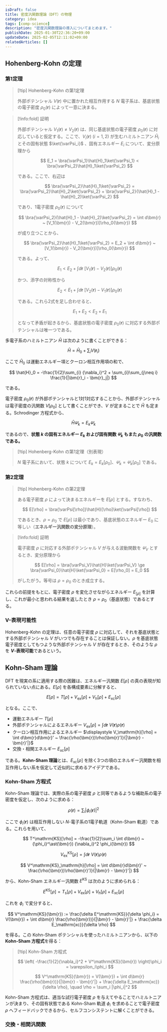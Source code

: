 ```yaml
---
isDraft: false
title: 密度汎関数理論（DFT）の物理
category: idea
tags: [comp-science]
description: "密度汎関数理論の導入についてまとめます。"
publishDate: 2025-01-30T22:36:20+09:00
updateDate: 2025-02-05T12:11:02+09:00
relatedArticles: []
---
```


## Hohenberg-Kohn の定理

### 第1定理

> [!tip] Hohenberg-Kohn の第1定理
>
> 外部ポテンシャル $V(\bm{r})$ 中に置かれた相互作用する $N$ 電子系は、基底状態の電子密度 $\rho_0(\bm{r})$ によって一意に決まる。

> [!info:fold] 証明
>
> 外部ポテンシャル $V_1(\bm{r}) \neq V_2(\bm{r})$ は、同じ基底状態の電子密度 $\rho_0(\bm{r})$ に対応していると仮定する。ここで、$V_i(\bm{r}) ~ (i=1,2)$ が生むハミルトニアン $\hat{H}_i$ とその固有状態 $\ket{\varPsi_i}$ 、固有エネルギー $E_i$ について、変分原理から
>
> $$
> E_1 = \bra{\varPsi_1}\hat{H}_1\ket{\varPsi_1} < \bra{\varPsi_2}\hat{H}_1\ket{\varPsi_2}
> $$
>
> である。ここで、右辺は
>
> $$
> \bra{\varPsi_2}\hat{H}_1\ket{\varPsi_2} = \bra{\varPsi_2}\hat{H}_2\ket{\varPsi_2} + \bra{\varPsi_2}(\hat{H}_1 - \hat{H}_2)\ket{\varPsi_2}
> $$
>
> であり、1電子密度 $\rho_0(\bm{r})$ について
>
> $$
> \bra{\varPsi_2}(\hat{H}_1 - \hat{H}_2)\ket{\varPsi_2} = \int d\bm{r} ~ [V_1(\bm{r}) - V_2(\bm{r})]\rho_0(\bm{r})
> $$
>
> が成り立つことから、
>
> $$
> \bra{\varPsi_2}\hat{H}_1\ket{\varPsi_2} = E_2 + \int d\bm{r} ~ [V_1(\bm{r}) - V_2(\bm{r})]\rho_0(\bm{r})
> $$
>
> である。よって、
>
> $$
> E_1 < E_2 + \int d\bm{r} ~ [V_1(\bm{r}) - V_2(\bm{r})]\rho_0(\bm{r})
> $$
>
> かつ、添字の対称性から
>
> $$
> E_2 < E_1 + \int d\bm{r} ~ [V_2(\bm{r}) - V_1(\bm{r})]\rho_0(\bm{r})
> $$
>
> である。これら2式を足し合わせると、
>
> $$
> E_1 + E_2 < E_2 + E_1
> $$
>
> となって矛盾が起きるから、基底状態の電子密度 $\rho_0(\bm{r})$ に対応する外部ポテンシャルは唯一つである。

多電子系のハミルトニアン $\hat{H}$ は次のように書くことができる：

$$
\hat{H} = \hat{H}_0 + \sum_{i} V(\bm{r}_i)
$$

ここで $\hat{H}_0$ は運動エネルギー項とクーロン相互作用項の和で、

$$
\hat{H}_0 = -\frac{1}{2}\sum_{i} {\nabla_i}^2 + \sum_{i}\sum_{j\neq i} \frac{1}{|\bm{r}_i - \bm{r}_j|}
$$

である。

電子密度 $\rho_0(\bm{r})$ が外部ポテンシャルと1対1対応することから、外部ポテンシャルは電子密度の汎関数 $V[\rho_0]$ として書くことができ、$V$ が定まることで $\hat{H}$ も定まる。Schrodinger 方程式から、

$$
\hat{H} \varPsi_k = E_k \varPsi_k
$$

であるので、**状態 $k$ の固有エネルギー $E_k$ および固有関数 $\varPsi_k$ もまた $\rho_0$ の汎関数である。**

> [!tip] Hohenberg-Kohn の第1定理（別表現）
>
> $N$ 電子系において、状態 $k$ について $E_k = E_k[\rho_0]$、$\varPsi_k = \varPsi_k[\rho_0]$ である。

### 第2定理

> [!tip] Hohenberg-Kohn の第2定理
>
> ある電子密度 $\rho$ によって決まるエネルギーを $E[\rho]$ とする。すなわち、
> 
> $$
> E[\rho] = \bra{\varPsi[\rho]}\hat{H}[\rho]\ket{\varPsi[\rho]}
> $$
>
> であるとき、$\rho = \rho_0$ で $E[\rho]$ は最小であり、基底状態のエネルギー $E_0$ に等しい（**エネルギー汎関数の変分原理**）。

> [!info:fold] 証明
>
> 電子密度 $\rho$ に対応する外部ポテンシャル $V$ が与える波動関数を $\varPsi_V$ とするとき、変分原理から
>
> $$
> E[\rho] = \bra{\varPsi_V}\hat{H}\ket{\varPsi_V} \ge \bra{\varPsi_0}\hat{H}\ket{\varPsi_0} = E[\rho_0] = E_0
> $$
>
> がしたがう。等号は $\rho = \rho_0$ のとき成立する。

これらの前提をもとに、電子密度 $\rho$ を変化させながらエネルギー $E_[\rho]$ を計算し、これが最小と思われる結果を返したとき $\rho = \rho_0$（基底状態）であるとする。

### V-表現可能性

Hohenberg-Kohn の定理は、任意の電子密度 $\rho$ に対応して、それを基底状態とする外部ポテンシャル $V$ がいつでも存在することは保証しない。$\rho$ を基底状態電子密度としてもつような外部ポテンシャル $V$ が存在するとき、そのような $\rho$ を **$V$-表現可能**であるという。

## Kohn-Sham 理論

DFT を現実の系に適用する際の困難は、エネルギー汎関数 $E[\rho]$ の真の表現が知られていない点にある。$E[\rho]$ を各構成要素に分解すると、

$$
E[\rho] = T[\rho] + V_\mathrm{ex}[\rho] + V_\mathrm{h}[\rho] + E_\mathrm{xc}[\rho]
$$

となる。ここで、

- 運動エネルギー $T[\rho]$
- 外部ポテンシャルによるエネルギー $\displaystyle V_\mathrm{ex}[\rho] = \int d\bm{r} ~ V(\bm{r})\rho(\bm{r})$
- クーロン相互作用によるエネルギー $\displaystyle V_\mathrm{h}[\rho] = \int d\bm{r}d\bm{r}' ~ \frac{\rho(\bm{r})\rho(\bm{r}')}{|\bm{r} - \bm{r}'|}$
- 交換・相関エネルギー $E_\mathrm{xc}[\rho]$

である。**Kohn-Sham 理論**とは、$E_\mathrm{xc}[\rho]$ を除く3つの項のエネルギー汎関数を相互作用しない系を仮定して近似的に求めるアイデアである。

### Kohn-Sham 方程式

Kohn-Sham 理論では、実際の系の電子密度 $\rho$ と同等であるような補助系の電子密度を仮定し、次のように求める：

$$
\rho(\bm{r}) = \sum_i |\phi_i(\bm{r})|^2
$$

ここで $\phi_i(\bm{r})$ は相互作用しない $N$-電子系の1電子軌道（Kohn-Sham 軌道）である。これらを用いて、

$$
T^\mathrm{KS}[\rho] = -\frac{1}{2}\sum_i \int d\bm{r} ~ {\phi_i}^\ast(\bm{r}) {\nabla_i}^2 \phi_i(\bm{r})
$$

$$
V^\mathrm{KS}_\mathrm{ex}[\rho] = \int d\bm{r} ~ V(\bm{r})\rho(\bm{r})
$$

$$
V^\mathrm{KS}_\mathrm{h}[\rho] = \int d\bm{r}d\bm{r}' ~ \frac{\rho(\bm{r})\rho(\bm{r}')}{|\bm{r} - \bm{r}'|}
$$

から、Kohn-Sham エネルギー汎関数 $E^\mathrm{KS}$ は次のように求められる：

$$
E^\mathrm{KS}[\rho] = T_\mathrm{s}[\rho] + V_\mathrm{ex}[\rho] + V_\mathrm{h}[\rho] + E_\mathrm{xc}[\rho]
$$

これを $\phi_i$ で変分すると、

$$
V^\mathrm{KS}(\bm{r}) := \frac{\delta E^\mathrm{KS}}{\delta \phi_i} = V(\bm{r}) + \int d\bm{r} \frac{\rho(\bm{r})}{|\bm{r} - \bm{r}'|} + \frac{\delta E_\mathrm{xc}}{\delta \rho}
$$

を得る。この Kohn-Sham ポテンシャルを使ったハミルトニアンから、以下の **Kohn-Sham 方程式**を得る：

> [!tip] Kohn-Sham 方程式
>
> $$
> \left( -\frac{1}{2}{\nabla_i}^2 + V^\mathrm{KS}(\bm{r}) \right)\phi_i = \varepsilon_i\phi_i
> $$
>
> $$
> V^\mathrm{KS}(\bm{r}) = V(\bm{r}) + \int d\bm{r} \frac{\rho(\bm{r})}{|\bm{r} - \bm{r}'|} + \frac{\delta E_\mathrm{xc}}{\delta \rho}, \quad \rho = \sum_i |\phi_i|^2
> $$

Kohn-Sham 方程式は、適当な試行電子密度 $\rho$ を与えてやることでハミルトニアンが決まり、その固有状態である Kohn-Sham 軌道 $\phi_i$ を求めることで電子密度 $\rho$ へフィードバックできるから、セルフコンシステントに解くことができる。

### 交換・相関汎関数